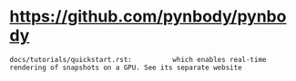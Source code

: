 # https://github.com/pynbody/pynbody

```console
docs/tutorials/quickstart.rst:          which enables real-time rendering of snapshots on a GPU. See its separate website

```

